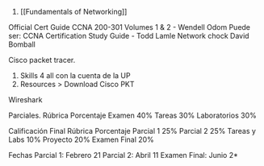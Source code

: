 1. [[Fundamentals of Networking]]



Official Cert Guide CCNA 200-301 Volumes 1 & 2 - Wendell Odom
Puede ser: CCNA Certification Study Guide - Todd Lamle
Network chock 
David Bomball

Cisco packet tracer.
1. Skills 4 all con la cuenta de la UP
2. Resources > Download Cisco PKT

Wireshark


Parciales.
Rúbrica Porcentaje
Examen 40%
Tareas 30%
Laboratorios 30%

Calificación Final
Rúbrica Porcentaje
Parcial 1 25%
Parcial 2 25%
Tareas y Labs 10%
Proyecto 20%
Examen Final 20%


Fechas
Parcial 1: Febrero 21
Parcial 2: Abril 11
Examen Final: Junio 2*